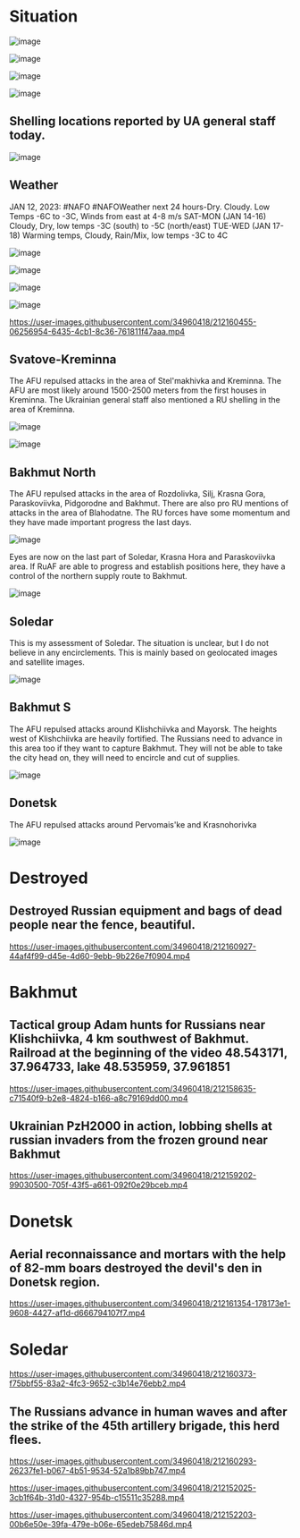 # Situation

![image](https://user-images.githubusercontent.com/34960418/212142417-8639c326-56d4-4215-97cd-97bb8ed37cf0.png)

![image](https://user-images.githubusercontent.com/34960418/212142575-5dbda9dc-1f99-42ff-bd6d-bf290d8682f9.png)

![image](https://user-images.githubusercontent.com/34960418/212142598-9ed28f0d-1026-4a53-9d0c-bdd8a4ce8a9f.png)

![image](https://user-images.githubusercontent.com/34960418/212142609-e3d879e7-a7b4-40fc-b86e-8a5a0cb71580.png)

## Shelling locations reported by UA general staff today.

![image](https://user-images.githubusercontent.com/34960418/212142499-0bd1d16b-5b00-4ddd-87fe-d11a143e9312.png)

## Weather

JAN 12, 2023: #NAFO #NAFOWeather next 24 hours-Dry. Cloudy. Low Temps -6C to -3C, Winds from east at 4-8 m/s
SAT-MON (JAN 14-16) Cloudy, Dry, low temps -3C (south) to -5C (north/east)
TUE-WED (JAN 17-18) Warming temps, Cloudy, Rain/Mix, low temps -3C to 4C

![image](https://user-images.githubusercontent.com/34960418/212142734-a069a1f8-6ca2-43d3-b30d-88da91078085.png)

![image](https://user-images.githubusercontent.com/34960418/212142753-ae3bae1a-1fbb-489a-a155-6e7a0248d9b6.png)

![image](https://user-images.githubusercontent.com/34960418/212142788-fa20fd76-56df-495e-b383-be1396916f05.png)

![image](https://user-images.githubusercontent.com/34960418/212142818-1ae7fac4-25e8-4d98-8018-d270b9487579.png)

https://user-images.githubusercontent.com/34960418/212160455-06256954-6435-4cb1-8c36-761811f47aaa.mp4

## Svatove-Kreminna

The AFU repulsed attacks in the area of Stel'makhivka and Kreminna. The AFU are most likely around 1500-2500 meters from the first houses in Kreminna. The Ukrainian general staff also mentioned a RU shelling in the area of Kreminna.

![image](https://user-images.githubusercontent.com/34960418/212143023-ac17986e-c469-4ba1-ae2a-f3cfaa1e0126.png)

![image](https://user-images.githubusercontent.com/34960418/212143040-6f54abee-caa8-442c-b94d-bc2c046de952.png)

## Bakhmut North

The AFU repulsed attacks in the area of Rozdolivka, Sіlj, Krasna Gora, Paraskoviivka, Pidgorodne and Bakhmut. There are also pro RU mentions of attacks in the area of Blahodatne. The RU forces have some momentum and they have made important progress the last days.

![image](https://user-images.githubusercontent.com/34960418/212143354-6d266158-3b96-4525-93ef-181262c4e2f6.png)

Eyes are now on the last part of Soledar, Krasna Hora and Paraskoviivka area. If RuAF are able to progress and establish positions here, they have a control of the northern supply route to Bakhmut.

![image](https://user-images.githubusercontent.com/34960418/212143443-dc595d39-aada-4f9e-ad68-73ad38b8286d.png)

## Soledar

This is my assessment of Soledar. The situation is unclear, but I do not believe in any encirclements. This is mainly based on geolocated images and satellite images.

![image](https://user-images.githubusercontent.com/34960418/212143591-e32a6b31-25e8-4406-9517-51f821446346.png)

## Bakhmut S

The AFU repulsed attacks around Klishchiivka and Mayorsk. The heights west of Klishchiivka are heavily fortified. The Russians need to advance in this area too if they want to capture Bakhmut. They will not be able to take the city head on, they will need to encircle and cut of supplies.

![image](https://user-images.githubusercontent.com/34960418/212143749-1e592a8a-d520-4bbb-98ca-fcb792f2809c.png)

## Donetsk

The AFU repulsed attacks around Pervomais'ke and Krasnohorivka

![image](https://user-images.githubusercontent.com/34960418/212143881-b988de47-7534-42eb-946b-0195e9318343.png)


# Destroyed

## Destroyed Russian equipment and bags of dead people near the fence, beautiful.

https://user-images.githubusercontent.com/34960418/212160927-44af4f99-d45e-4d60-9ebb-9b226e7f0904.mp4


# Bakhmut

## Tactical group Adam hunts for Russians near Klishchiivka, 4 km southwest of Bakhmut. Railroad at the beginning of the video 48.543171, 37.964733, lake 48.535959, 37.961851

https://user-images.githubusercontent.com/34960418/212158635-c71540f9-b2e8-4824-b166-a8c79169dd00.mp4

## Ukrainian PzH2000 in action, lobbing shells at russian invaders from the frozen ground near Bakhmut

https://user-images.githubusercontent.com/34960418/212159202-99030500-705f-43f5-a661-092f0e29bceb.mp4

# Donetsk

## Aerial reconnaissance and mortars with the help of 82-mm boars destroyed the devil's den in Donetsk region.

https://user-images.githubusercontent.com/34960418/212161354-178173e1-9608-4427-af1d-d666794107f7.mp4


# Soledar

https://user-images.githubusercontent.com/34960418/212160373-f75bbf55-83a2-4fc3-9652-c3b14e76ebb2.mp4

## The Russians advance in human waves and after the strike of the 45th artillery brigade, this herd flees.

https://user-images.githubusercontent.com/34960418/212160293-26237fe1-b067-4b51-9534-52a1b89bb747.mp4

https://user-images.githubusercontent.com/34960418/212152025-3cb1f64b-31d0-4327-954b-c15511c35288.mp4

https://user-images.githubusercontent.com/34960418/212152203-00b6e50e-39fa-479e-b06e-65edeb75846d.mp4




